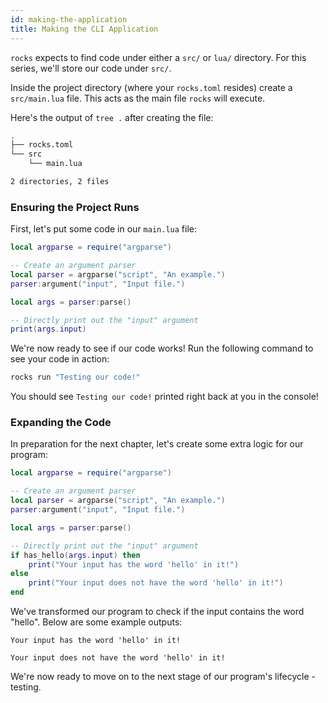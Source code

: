 ```yaml
---
id: making-the-application
title: Making the CLI Application
---
```


`rocks` expects to find code under either a `src/` or `lua/` directory.
For this series, we'll store our code under `src/`.

Inside the project directory (where your `rocks.toml` resides) create a `src/main.lua` file.
This acts as the main file `rocks` will execute.

Here's the output of `tree .` after creating the file:
```sh title="tree ."
.
├── rocks.toml
└── src
    └── main.lua

2 directories, 2 files
```

### Ensuring the Project Runs

First, let's put some code in our `main.lua` file:

```lua title="src/main.lua"
local argparse = require("argparse")

-- Create an argument parser
local parser = argparse("script", "An example.")
parser:argument("input", "Input file.")

local args = parser:parse()

-- Directly print out the "input" argument
print(args.input)
```

We're now ready to see if our code works! Run the following command to see your code in action:

```sh
rocks run "Testing our code!"
```

You should see `Testing our code!` printed right back at you in the console!

### Expanding the Code

In preparation for the next chapter, let's create some extra logic for our program:

```lua title="src/main.lua"
local argparse = require("argparse")

-- Create an argument parser
local parser = argparse("script", "An example.")
parser:argument("input", "Input file.")

local args = parser:parse()

-- Directly print out the "input" argument
if has_hello(args.input) then
    print("Your input has the word 'hello' in it!")
else
    print("Your input does not have the word 'hello' in it!")
end
```

We've transformed our program to check if the input contains the word "hello".
Below are some example outputs:

```none title='rocks run "Hello, world!"'
Your input has the word 'hello' in it!
```

```none title='rocks run "Hi, world!"'
Your input does not have the word 'hello' in it!
```

We're now ready to move on to the next stage of our program's lifecycle - testing.

